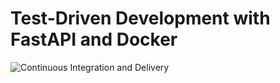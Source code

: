 # Test-Driven Development with FastAPI and Docker

![Continuous Integration and Delivery](https://github.com/accexs/congenial-journey/workflows/Continuous%20Integration%20and%20Delivery/badge.svg?branch=main)